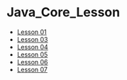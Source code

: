 # Java_Core_Lesson
<ul>
    <li>
        <a href="https://github.com/olegnakhod/Java_Core_Lesson/tree/lesson/Lesson%2001">Lesson 01</a></li>
    <li>
        <a href="https://github.com/olegnakhod/Java_Core_Lesson/tree/lesson/Lesson%2003">Lesson 03</a></li>
    <li>
        <a href="https://github.com/olegnakhod/Java_Core_Lesson/tree/lesson/Lesson%2004">Lesson 04</a></li>
    <li>
        <a href="https://github.com/olegnakhod/Java_Core_Lesson/tree/lesson/Lesson%2005">Lesson 05</a></li>
    <li>
        <a href="https://github.com/olegnakhod/Java_Core_Lesson/tree/lesson/Lesson%2006">Lesson 06</a></li>
    <li>
        <a href="https://github.com/olegnakhod/Java_Core_Lesson/tree/lesson/Lesson%2007">Lesson 07</a></li>
</ul>
